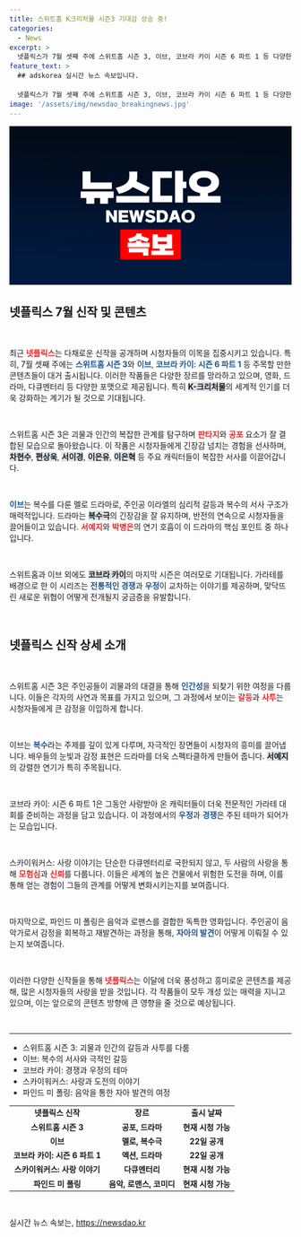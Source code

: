 ```yaml
---
title: 스위트홈 K크리처물 시즌3 기대감 상승 중!
categories:
  - News
excerpt: >
  넷플릭스가 7월 셋째 주에 스위트홈 시즌 3, 이브, 코브라 카이 시즌 6 파트 1 등 다양한 신작을 공개했습니다. 특히 스위트홈은 괴물과 인간의 경계에서 펼쳐지는 긴장감 넘치는 사투를 담고 있어 기대감을 모으고 있습니다. 다양한 장르의 콘텐츠로 풍성한 주말을 즐겨보세요!
feature_text: >
  ## adskorea 실시간 뉴스 속보입니다.

  넷플릭스가 7월 셋째 주에 스위트홈 시즌 3, 이브, 코브라 카이 시즌 6 파트 1 등 다양한 신작을 공개했습니다. 특히 스위트홈은 괴물과 인간의 경계에서 펼쳐지는 긴장감 넘치는 사투를 담고 있어 기대감을 모으고 있습니다. 다양한 장르의 콘텐츠로 풍성한 주말을 즐겨보세요!
image: '/assets/img/newsdao_breakingnews.jpg'
---
```


<p><img src="/assets/img/newsdao_breakingnews.jpg" alt="adskorea 속보" /></p>

<h2 data-ke-size="size26">넷플릭스 7월 신작 및 콘텐츠</h2>

<p data-ke-size="size16">&nbsp;</p>

<p>최근 <b><span style="color: #ee2323;">넷플릭스</span></b>는 다채로운 신작을 공개하며 시청자들의 이목을 집중시키고 있습니다. 특히, 7월 셋째 주에는 <b><span style="color: #1a5490;">스위트홈 시즌 3</span></b>와 <b><span style="color: #1a5490;">이브</span></b>, <b><span style="color: #1a5490;">코브라 카이: 시즌 6 파트 1</span></b> 등 주목할 만한 콘텐츠들이 대거 출시됩니다. 이러한 작품들은 다양한 장르를 망라하고 있으며, 영화, 드라마, 다큐멘터리 등 다양한 포맷으로 제공됩니다. 특히 <b><span style="background-color: #21538527;">K-크리처물</span></b>의 세계적 인기를 더욱 강화하는 계기가 될 것으로 기대됩니다. </p>

<p data-ke-size="size16">&nbsp;</p>

<p>스위트홈 시즌 3은 괴물과 인간의 복잡한 관계를 탐구하며 <b><span style="color: #ee2323;">판타지</span></b>와 <b><span style="color: #ee2323;">공포</span></b> 요소가 잘 결합된 모습으로 돌아왔습니다. 이 작품은 시청자들에게 긴장감 넘치는 경험을 선사하며, <b><span style="background-color: #21538527;">차현수</span></b>, <b><span style="background-color: #21538527;">편상욱</span></b>, <b><span style="background-color: #21538527;">서이경</span></b>, <b><span style="background-color: #21538527;">이은유</span></b>, <b><span style="background-color: #21538527;">이은혁</span></b> 등 주요 캐릭터들이 복잡한 서사를 이끌어갑니다.</p>

<p data-ke-size="size16">&nbsp;</p>

<p><b><span style="color: #1a5490;">이브</span></b>는 복수를 다룬 멜로 드라마로, 주인공 이라엘의 심리적 갈등과 복수의 서사 구조가 매력적입니다. 드라마는 <b><span style="background-color: #21538527;">복수극</span></b>의 긴장감을 잘 유지하며, 반전의 연속으로 시청자들을 끌어들이고 있습니다. <b><span style="color: #ee2323;">서예지</span></b>와 <b><span style="color: #ee2323;">박병은</span></b>의 연기 호흡이 이 드라마의 핵심 포인트 중 하나입니다. </p>

<p data-ke-size="size16">&nbsp;</p>

<p>스위트홈과 이브 외에도 <b><span style="background-color: #21538527;">코브라 카이</span></b>의 마지막 시즌은 여러모로 기대됩니다. 가라테를 배경으로 한 이 시리즈는 <b><span style="color: #1a5490;">전통적인 경쟁</span></b>과 <b><span style="color: #1a5490;">우정</span></b>이 교차하는 이야기를 제공하며, 맞닥뜨린 새로운 위협이 어떻게 전개될지 궁금증을 유발합니다. </p>

<p data-ke-size="size16">&nbsp;</p>

<h2 data-ke-size="size26">넷플릭스 신작 상세 소개</h2>

<p data-ke-size="size16">&nbsp;</p>

<p>스위트홈 시즌 3은 주인공들이 괴물과의 대결을 통해 <b><span style="color: #1a5490;">인간성</span></b>을 되찾기 위한 여정을 다룹니다. 이들은 각자의 사연과 목표를 가지고 있으며, 그 과정에서 보이는 <b><span style="color: #ee2323;">갈등</span></b>과 <b><span style="color: #ee2323;">사투</span></b>는 시청자들에게 큰 감정을 이입하게 합니다. </p>

<p data-ke-size="size16">&nbsp;</p>

<p>이브는 <b><span style="color: #1a5490;">복수</span></b>라는 주제를 깊이 있게 다루며, 자극적인 장면들이 시청자의 흥미를 끌어냅니다. 배우들의 눈빛과 감정 표현은 드라마를 더욱 스펙타클하게 만들어 줍니다. <b><span style="background-color: #21538527;">서예지</span></b>의 강렬한 연기가 특히 주목됩니다. </p>

<p data-ke-size="size16">&nbsp;</p>

<p>코브라 카이: 시즌 6 파트 1은 그동안 사랑받아 온 캐릭터들이 더욱 전문적인 가라테 대회를 준비하는 과정을 담고 있습니다. 이 과정에서의 <b><span style="color: #1a5490;">우정</span></b>과 <b><span style="color: #1a5490;">경쟁</span></b>은 주된 테마가 되어가는 모습입니다.</p>

<p data-ke-size="size16">&nbsp;</p>

<p>스카이워커스: 사랑 이야기는 단순한 다큐멘터리로 국한되지 않고, 두 사람의 사랑을 통해 <b><span style="color: #ee2323;">모험심</span></b>과 <b><span style="color: #ee2323;">신뢰</span></b>를 다룹니다. 이들은 세계의 높은 건물에서 위험한 도전을 하며, 이를 통해 얻는 경험이 그들의 관계를 어떻게 변화시키는지를 보여줍니다.</p>

<p data-ke-size="size16">&nbsp;</p>

<p>마지막으로, 파인드 미 폴링은 음악과 로맨스를 결합한 독특한 영화입니다. 주인공이 음악가로서 감정을 회복하고 재발견하는 과정을 통해, <b><span style="color: #1a5490;">자아의 발견</span></b>이 어떻게 이뤄질 수 있는지 보여줍니다. </p>

<p data-ke-size="size16">&nbsp;</p>

<p>이러한 다양한 신작들을 통해 <b><span style="color: #ee2323;">넷플릭스</span></b>는 이달에 더욱 풍성하고 흥미로운 콘텐츠를 제공해, 많은 시청자들의 사랑을 받을 것입니다. 각 작품들이 모두 개성 있는 매력을 지니고 있으며, 이는 앞으로의 콘텐츠 방향에 큰 영향을 줄 것으로 예상됩니다. </p>

<p data-ke-size="size16">&nbsp;</p>

<hr />

<ul>
  <li>스위트홈 시즌 3: 괴물과 인간의 갈등과 사투를 다룸</li>
  <li>이브: 복수의 서사와 극적인 갈등</li>
  <li>코브라 카이: 경쟁과 우정의 테마</li>
  <li>스카이워커스: 사랑과 도전의 이야기</li>
  <li>파인드 미 폴링: 음악을 통한 자아 발견의 여정</li>
</ul>

<table style="width: 100%;">
  <tr>
    <td style="text-align: center; height: 17px;"><b>넷플릭스 신작</b></td>
    <td style="text-align: center; height: 17px;"><b>장르</b></td>
    <td style="text-align: center; height: 17px;"><b>출시 날짜</b></td>
  </tr>
  <tr>
    <td style="text-align: center; height: 17px;"><b>스위트홈 시즌 3</b></td>
    <td style="text-align: center; height: 17px;"><b>공포, 드라마</b></td>
    <td style="text-align: center; height: 17px;"><b>현재 시청 가능</b></td>
  </tr>
  <tr>
    <td style="text-align: center; height: 17px;"><b>이브</b></td>
    <td style="text-align: center; height: 17px;"><b>멜로, 복수극</b></td>
    <td style="text-align: center; height: 17px;"><b>22일 공개</b></td>
  </tr>
  <tr>
    <td style="text-align: center; height: 17px;"><b>코브라 카이: 시즌 6 파트 1</b></td>
    <td style="text-align: center; height: 17px;"><b>액션, 드라마</b></td>
    <td style="text-align: center; height: 17px;"><b>22일 공개</b></td>
  </tr>
  <tr>
    <td style="text-align: center; height: 17px;"><b>스카이워커스: 사랑 이야기</b></td>
    <td style="text-align: center; height: 17px;"><b>다큐멘터리</b></td>
    <td style="text-align: center; height: 17px;"><b>현재 시청 가능</b></td>
  </tr>
  <tr>
    <td style="text-align: center; height: 17px;"><b>파인드 미 폴링</b></td>
    <td style="text-align: center; height: 17px;"><b>음악, 로맨스, 코미디</b></td>
    <td style="text-align: center; height: 17px;"><b>현재 시청 가능</b></td>
  </tr>
</table>

<p data-ke-size="size16">&nbsp;</p>
실시간 뉴스 속보는, <a href="https://newsdao.kr" rel="dofollow">https://newsdao.kr</a>


